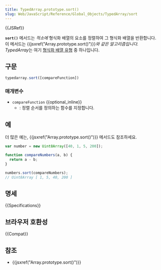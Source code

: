 ```yaml
---
title: TypedArray.prototype.sort()
slug: Web/JavaScript/Reference/Global_Objects/TypedArray/sort
---
```

{{JSRef}}

**`sort()`** 메서드는 _적소에_ 형식화 배열의 요소를 정렬하여 그 형식화 배열을 반환합니다. 이 메서드는 {{jsxref("Array.prototype.sort()")}}_와 같은 알고리즘입니다._ *TypedArray*는 여기 [형식화 배열 유형](/ko/docs/Web/JavaScript/Reference/Global_Objects/TypedArray#TypedArray_objects) 중 하나입니다.

## 구문

```js
typedarray.sort([compareFunction])
```

### 매개변수

- `compareFunction` {{optional_inline}}
  - : 정렬 순서를 정의하는 함수를 지정합니다.

## 예

더 많은 예는, {{jsxref("Array.prototype.sort()")}} 메서드도 참조하세요.

```js
var number = new Uint8Array([40, 1, 5, 200]);

function compareNumbers(a, b) {
  return a - b;
}

numbers.sort(compareNumbers);
// Uint8Array [ 1, 5, 40, 200 ]
```

## 명세

{{Specifications}}

## 브라우저 호환성

{{Compat}}

## 참조

- {{jsxref("Array.prototype.sort()")}}
